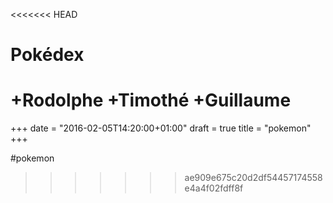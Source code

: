 <<<<<<< HEAD
# Pokédex

+Rodolphe
+Timothé
+Guillaume
=======
+++
date = "2016-02-05T14:20:00+01:00"
draft = true
title = "pokemon"
+++

#pokemon
>>>>>>> ae909e675c20d2df54457174558e4a4f02fdff8f
